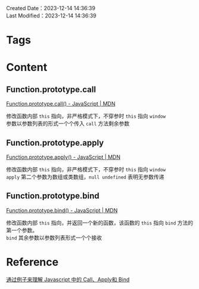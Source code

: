 Created Date：2023-12-14 14:36:39  
Last Modified：2023-12-14 14:36:39

# Tags

# Content

## Function.prototype.call

[Function.prototype.call() - JavaScript | MDN](https://developer.mozilla.org/en-US/docs/Web/JavaScript/Reference/Global_Objects/Function/call)  

修改函数内部 `this` 指向，非严格模式下，不穿参时 `this` 指向 `window`  
参数以参数列表的形式一个个传入 `call` 方法剩余参数

## Function.prototype.apply

[Function.prototype.apply() - JavaScript | MDN](https://developer.mozilla.org/en-US/docs/Web/JavaScript/Reference/Global_Objects/Function/apply)  

修改函数内部 `this` 指向，非严格模式下，不穿参时 `this` 指向 `window`  
`apply` 第二个参数为数组或类数组，`null undefined` 表明无参数传递

## Function.prototype.bind

[Function.prototype.bind() - JavaScript | MDN](https://developer.mozilla.org/en-US/docs/Web/JavaScript/Reference/Global_Objects/Function/bind)  

修改函数内部 `this` 指向，并返回一个新的函数，该函数的 `this` 指向 `bind` 方法的第一个参数。  
`bind` 其余参数以参数列表形式一个个接收

# Reference

[通过例子来理解 Javascript 中的 Call、Apply和 Bind](https://www.freecodecamp.org/chinese/news/understand-call-apply-and-bind-in-javascript-with-examples)

